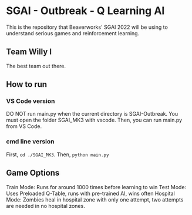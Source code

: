# SGAI - Outbreak - Q Learning AI
This is the repository that Beaverworks' SGAI 2022 will be using to understand
serious games and reinforcement learning.

## Team Willy I
The best team out there.

## How to run
### VS Code version
DO NOT run main.py when the current directory is SGAI-Outbreak.
You must open the folder SGAI_MK3 with vscode. Then, you can
run main.py from VS Code.
### cmd line version
First, `cd ./SGAI_MK3`. Then, `python main.py`

## Game Options
Train Mode: Runs for around 1000 times before learning to win
Test Mode: Uses Preloaded Q-Table, runs with pre-trained AI, wins often
Hospital Mode: Zombies heal in hospital zone with only one attempt, two attempts are needed in no hospital zones.